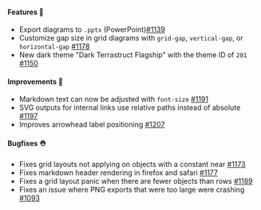#### Features 🚀

- Export diagrams to `.pptx` (PowerPoint)[#1139](https://github.com/terrastruct/d2/pull/1139)
- Customize gap size in grid diagrams with `grid-gap`, `vertical-gap`, or `horizontal-gap` [#1178](https://github.com/terrastruct/d2/issues/1178)
- New dark theme "Dark Terrastruct Flagship" with the theme ID of `201` [#1150](https://github.com/terrastruct/d2/issues/1150)

#### Improvements 🧹

- Markdown text can now be adjusted with `font-size` [#1191](https://github.com/terrastruct/d2/issues/1191)
- SVG outputs for internal links use relative paths instead of absolute [#1197](https://github.com/terrastruct/d2/pull/1197)
- Improves arrowhead label positioning [#1207](https://github.com/terrastruct/d2/pull/1207)

#### Bugfixes ⛑️

- Fixes grid layouts not applying on objects with a constant near [#1173](https://github.com/terrastruct/d2/issues/1173)
- Fixes markdown header rendering in firefox and safari [#1177](https://github.com/terrastruct/d2/issues/1177)
- Fixes a grid layout panic when there are fewer objects than rows [#1189](https://github.com/terrastruct/d2/issues/1189)
- Fixes an issue where PNG exports that were too large were crashing [#1093](https://github.com/terrastruct/d2/issues/1093)
